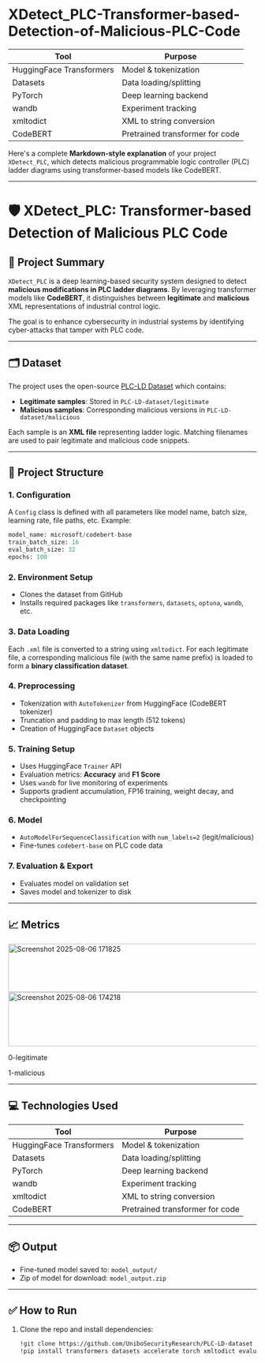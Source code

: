 # XDetect_PLC-Transformer-based-Detection-of-Malicious-PLC-Code


| Tool                     | Purpose                         |
| ------------------------ | ------------------------------- |
| HuggingFace Transformers | Model & tokenization            |
| Datasets                 | Data loading/splitting          |
| PyTorch                  | Deep learning backend           |
| wandb                    | Experiment tracking             |
| xmltodict                | XML to string conversion        |
| CodeBERT                 | Pretrained transformer for code |

Here's a complete **Markdown-style explanation** of your project `XDetect_PLC`, which detects malicious programmable logic controller (PLC) ladder diagrams using transformer-based models like CodeBERT.

---

# 🛡️ XDetect\_PLC: Transformer-based Detection of Malicious PLC Code

## 📌 Project Summary

`XDetect_PLC` is a deep learning-based security system designed to detect **malicious modifications in PLC ladder diagrams**. By leveraging transformer models like **CodeBERT**, it distinguishes between **legitimate** and **malicious** XML representations of industrial control logic.

The goal is to enhance cybersecurity in industrial systems by identifying cyber-attacks that tamper with PLC code.

---

## 🗂️ Dataset

The project uses the open-source [PLC-LD Dataset](https://github.com/UniboSecurityResearch/PLC-LD-dataset) which contains:

* **Legitimate samples**: Stored in `PLC-LD-dataset/legitimate`
* **Malicious samples**: Corresponding malicious versions in `PLC-LD-dataset/malicious`

Each sample is an **XML file** representing ladder logic. Matching filenames are used to pair legitimate and malicious code snippets.

---

## 🧱 Project Structure

### 1. **Configuration**

A `Config` class is defined with all parameters like model name, batch size, learning rate, file paths, etc. Example:

```python
model_name: microsoft/codebert-base
train_batch_size: 16
eval_batch_size: 32
epochs: 100
```

### 2. **Environment Setup**

* Clones the dataset from GitHub
* Installs required packages like `transformers`, `datasets`, `optuna`, `wandb`, etc.

### 3. **Data Loading**

Each `.xml` file is converted to a string using `xmltodict`. For each legitimate file, a corresponding malicious file (with the same name prefix) is loaded to form a **binary classification dataset**.

### 4. **Preprocessing**

* Tokenization with `AutoTokenizer` from HuggingFace (CodeBERT tokenizer)
* Truncation and padding to max length (512 tokens)
* Creation of HuggingFace `Dataset` objects

### 5. **Training Setup**

* Uses HuggingFace `Trainer` API
* Evaluation metrics: **Accuracy** and **F1 Score**
* Uses `wandb` for live monitoring of experiments
* Supports gradient accumulation, FP16 training, weight decay, and checkpointing

### 6. **Model**

* `AutoModelForSequenceClassification` with `num_labels=2` (legit/malicious)
* Fine-tunes `codebert-base` on PLC code data

### 7. **Evaluation & Export**

* Evaluates model on validation set
* Saves model and tokenizer to disk

---

## 📈 Metrics

<img width="1053" height="98" alt="Screenshot 2025-08-06 171825" src="https://github.com/user-attachments/assets/6fe8ab2d-f87a-4780-aaa2-f27898d37f63" />
<img width="655" height="110" alt="Screenshot 2025-08-06 174218" src="https://github.com/user-attachments/assets/6ed821c6-74f6-4a6d-a13e-235181e803b6" />


0-legitimate


1-malicious


---

## 💻 Technologies Used

| Tool                     | Purpose                         |
| ------------------------ | ------------------------------- |
| HuggingFace Transformers | Model & tokenization            |
| Datasets                 | Data loading/splitting          |
| PyTorch                  | Deep learning backend           |
| wandb                    | Experiment tracking             |
| xmltodict                | XML to string conversion        |
| CodeBERT                 | Pretrained transformer for code |

---

## 📦 Output

* Fine-tuned model saved to: `model_output/`
* Zip of model for download: `model_output.zip`

---

## ✅ How to Run

1. Clone the repo and install dependencies:

   ```bash
   !git clone https://github.com/UniboSecurityResearch/PLC-LD-dataset
   !pip install transformers datasets accelerate torch xmltodict evaluate peft optuna wandb scikit-learn
   ```


